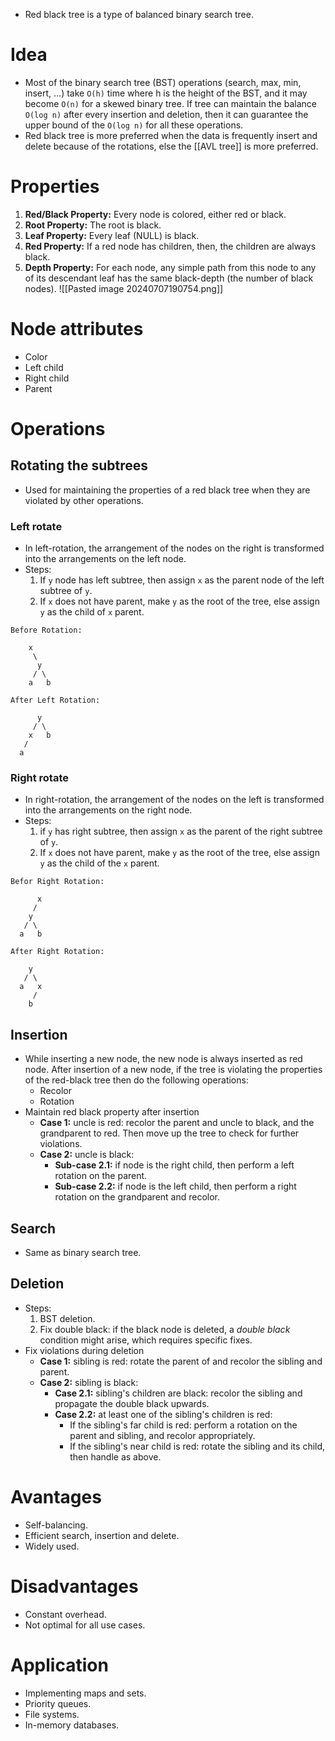 - Red black tree is a type of balanced binary search tree.
# Idea
- Most of the binary search tree (BST) operations (search, max, min, insert, ...) take `O(h)` time where h is the height of the BST, and it may become `O(n)` for a skewed binary tree. If tree can maintain the balance `O(log n)` after every insertion and deletion, then it can guarantee the upper bound of the `O(log n)` for all these operations.
- Red black tree is more preferred when the data is frequently insert and delete because of the rotations, else the [[AVL tree]] is more preferred.
# Properties
1. **Red/Black Property:** Every node is colored, either red or black.
2. **Root Property:** The root is black.
3. **Leaf Property:** Every leaf (NULL) is black.
4. **Red Property:** If a red node has children, then, the children are always black.
5. **Depth Property:** For each node, any simple path from this node to any of its descendant leaf has the same black-depth (the number of black nodes).
   ![[Pasted image 20240707190754.png]]
# Node attributes
- Color
- Left child
- Right child
- Parent
# Operations
## Rotating the subtrees
- Used for maintaining the properties of a red black tree when they are violated by other operations.
### Left rotate
- In left-rotation, the arrangement of the nodes on the right is transformed into the arrangements on the left node.
- Steps:
	1. If `y` node has left subtree, then assign `x` as the parent node of the left subtree of `y`.
	2. If `x` does not have parent, make `y` as the root of the tree, else assign `y` as the child of `x` parent.
```
Before Rotation:

    x                                              
     \                                             
      y                                                         
     / \                                                     
    a   b                                                     

After Left Rotation:

      y
     / \
    x   b
   /
  a
```
### Right rotate
- In right-rotation, the arrangement of the nodes on the left is transformed into the arrangements on the right node.
- Steps:
	1. if `y` has right subtree, then assign `x` as the parent of the right subtree of `y`.
	2. If `x` does not have parent, make `y` as the root of the tree, else assign `y` as the child of the `x` parent.
```
Befor Right Rotation:    

      x
     /
    y
   / \
  a   b

After Right Rotation:

    y
   / \
  a   x
     /
    b
```
## Insertion
- While inserting a new node, the new node is always inserted as red node. After insertion of a new node, if the tree is violating the properties of the red-black tree then do the following operations:
	- Recolor
	- Rotation
- Maintain red black property after insertion
	- **Case 1:** uncle is red: recolor the parent and uncle to black, and the grandparent to red. Then move up the tree to check for further violations.
	- **Case 2:** uncle is black:
		- **Sub-case 2.1:** if node is the right child, then perform a left rotation on the parent.
		- **Sub-case 2.2:** if node is the left child, then perform a right rotation on the grandparent and recolor.
## Search 
- Same as binary search tree.
## Deletion
- Steps:
	1. BST deletion.
	2. Fix double black: if the black node is deleted, a *double black* condition might arise, which requires specific fixes.
- Fix violations during deletion
	- **Case 1:** sibling is red: rotate the parent of and recolor the sibling and parent.
	- **Case 2:** sibling is black:
		- **Case 2.1:** sibling's children are black: recolor the sibling and propagate the double black upwards.
		- **Case 2.2:** at least one of the sibling's children is red:
			- If the sibling's far child is red: perform a rotation on the parent and sibling, and recolor appropriately.
			- If the sibling's near child is red: rotate the sibling and its child, then handle as above.
# Avantages
- Self-balancing.
- Efficient search, insertion and delete.
- Widely used.
# Disadvantages
- Constant overhead.
- Not optimal for all use cases.
# Application
- Implementing maps and sets.
- Priority queues.
- File systems.
- In-memory databases.